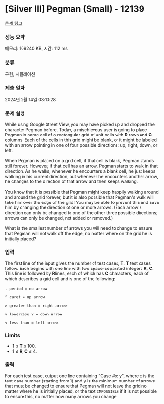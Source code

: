 # [Silver III] Pegman (Small) - 12139 

[문제 링크](https://www.acmicpc.net/problem/12139) 

### 성능 요약

메모리: 109240 KB, 시간: 112 ms

### 분류

구현, 시뮬레이션

### 제출 일자

2024년 2월 14일 03:10:28

### 문제 설명

<p>While using Google Street View, you may have picked up and dropped the character Pegman before. Today, a mischievous user is going to place Pegman in some cell of a rectangular grid of unit cells with <strong>R</strong> rows and <strong>C</strong> columns. Each of the cells in this grid might be blank, or it might be labeled with an arrow pointing in one of four possible directions: up, right, down, or left.<br>
<br>
When Pegman is placed on a grid cell, if that cell is blank, Pegman stands still forever. However, if that cell has an arrow, Pegman starts to walk in that direction. As he walks, whenever he encounters a blank cell, he just keeps walking in his current direction, but whenever he encounters another arrow, he changes to the direction of that arrow and then keeps walking.<br>
<br>
You know that it is possible that Pegman might keep happily walking around and around the grid forever, but it is also possible that Pegman's walk will take him over the edge of the grid! You may be able to prevent this and save him by changing the direction of one or more arrows. (Each arrow's direction can only be changed to one of the other three possible directions; arrows can only be changed, not added or removed.)<br>
<br>
What is the smallest number of arrows you will need to change to ensure that Pegman will not walk off the edge, no matter where on the grid he is initially placed?</p>

### 입력 

 <p>The first line of the input gives the number of test cases, <strong>T</strong>. <strong>T</strong> test cases follow. Each begins with one line with two space-separated integers <strong>R</strong>, <strong>C</strong>. This line is followed by <strong>R</strong>lines, each of which has <strong>C</strong> characters, each of which describes a grid cell and is one of the following:<br>
<br>
<code>. period = no arrow<br>
^ caret = up arrow<br>
> greater than = right arrow<br>
v lowercase v = down arrow<br>
< less than = left arrow</code></p>

<h3>Limits</h3>

<ul>
	<li>1 ≤ <strong>T</strong> ≤ 100.</li>
	<li>1 ≤ <strong>R, C</strong> ≤ 4.</li>
</ul>

### 출력 

 <p>For each test case, output one line containing "Case #x: y", where x is the test case number (starting from 1) and y is the minimum number of arrows that must be changed to ensure that Pegman will not leave the grid no matter where he is initially placed, or the text <code>IMPOSSIBLE</code> if it is not possible to ensure this, no matter how many arrows you change.</p>

